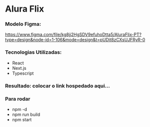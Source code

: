 # Alura Flix

### Modelo Figma:
https://www.figma.com/file/kg8jj2HgSDV9efuhoDtta5/AluraFlix-PT?type=design&node-id=1-106&mode=design&t=pUDit8zCXsUJFRyR-0

### Tecnologias Utilizadas:
- React
- Next.js
- Typescript

### Resultado: colocar o link hospedado aqui...

### Para rodar
- npm -d
- npm run build
- npm start
